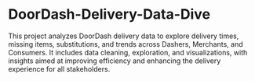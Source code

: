 # DoorDash-Delivery-Data-Dive
This project analyzes DoorDash delivery data to explore delivery times, missing items, substitutions, and trends across Dashers, Merchants, and Consumers. It includes data cleaning, exploration, and visualizations, with insights aimed at improving efficiency and enhancing the delivery experience for all stakeholders.
